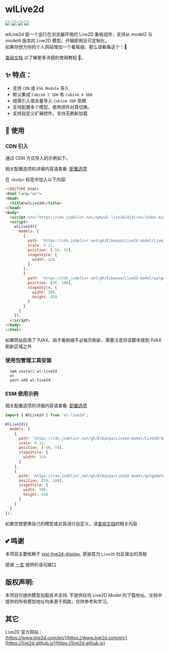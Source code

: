 # wlLive2d

![](https://forthebadge.com/images/badges/built-with-love.svg)
![](https://forthebadge.com/images/badges/uses-html.svg)
![](https://forthebadge.com/images/badges/contains-cat-gifs.svg)
![](https://forthebadge.com/images/badges/powered-by-electricity.svg)

wlLive2d 是一个运行在浏览器环境的 Live2D 看板组件，支持从 model2 与 model4 版本的 Live2D 模型，开箱即用且可定制化。  
如果你想为你的个人网站增加一个看板娘，那么请看看这个！🥳

[查阅文档](https://wonder-light.github.io/wl-live2d/DBaseLive2dOptions.html) 以了解更多详细的使用教程 🎉。

## ✨ 特点：

- 支持 `CDN` 或 `ES6 Module` 导入
- 默认集成 `Cubism 2 SDK` 和 `Cubism 4 SDK`
- 按需引入或全量导入 `Cubism SDK` 依赖
- 支持配置多个模型，使用控件对其切换。
- 支持自定义扩展控件，支持无刷新加载

## 🌈 使用

### CDN 引入

通过 CDN 方式导入的示例如下。

相关配置选项的详细内容请查看: [配置选项](https://wonder-light.github.io/wl-live2d/DBaseLive2dOptions.html)

在 `<body>` 标签中加入以下内容:

```html
<!DOCTYPE html>
<html lang="en">
<head>
  <title>wlLive2d</title>
</head>
<body>
  <script src="https://cdn.jsdelivr.net/npm/wl-live2d/dist/es/index.min.js"></script>
  <script>
    wlLive2d({
      models: [
        {
          path: 'https://cdn.jsdelivr.net/gh/Eikanya/Live2d-model/Live2D/Senko_Normals/senko.model3.json',
          scale: 0.12,
          position: [-50, 50],
          stageStyle: {
            width: 320
          }
        },
        {
          path: 'https://cdn.jsdelivr.net/gh/Eikanya/Live2d-model/galgame%20live2d/Fox%20Hime%20Zero/mori_miko/mori_miko.model3.json',
          position: [50, 100],
          stageStyle: {
            width: 300,
            height: 450
          }
        }
      ]
    });
  </script>
</body>
</html>
```

如果网站启用了 PJAX，由于看板娘不必每页刷新，需要注意将该脚本放到 PJAX 刷新区域之外

### 使用包管理工具安装

```shell
  npm install wl-live2d
  or
  yarn add wl-live2d
```

### ESM 使用示例

相关配置选项的详细内容请查看: [配置选项](https://wonder-light.github.io/wl-live2d/DBaseLive2dOptions.html)

```js
import { WlLive2d } from 'wl-live2d';

WlLive2d({
  models: [
    {
      path: 'https://cdn.jsdelivr.net/gh/Eikanya/Live2d-model/Live2D/Senko_Normals/senko.model3.json',
      scale: 0.12,
      position: [-50, 50],
      stageStyle: {
        width: 320
      }
    },
    {
      path: 'https://cdn.jsdelivr.net/gh/Eikanya/Live2d-model/galgame%20live2d/Fox%20Hime%20Zero/mori_miko/mori_miko.model3.json',
      position: [50, 100],
      stageStyle: {
        width: 300,
        height: 450
      }
    }
  ]
});
```

如果您想更换自己的模型或对其进行自定义，请[查阅文档](https://wonder-light.github.io/wl-live2d/)的相关内容

## 💕 鸣谢

本项目主要依赖于 [pixi-live2d-display](https://github.com/guansss/pixi-live2d-display), 感谢其为 `Live2D` 社区做出的贡献

感谢 [一言](https://hitokoto.cn) 提供的语句接口

## 版权声明:

本项目仅提供模型加载技术支持, 不提供任何 Live2D Model 的下载地址。文档中提供的所有模型地址均来源于网路，仅供参考和学习。

## 其它

Live2D 官方网站：  
[https://www.live2d.com/en/](https://www.live2d.com/en/)  
[https://live2d.github.io](https://live2d.github.io)
